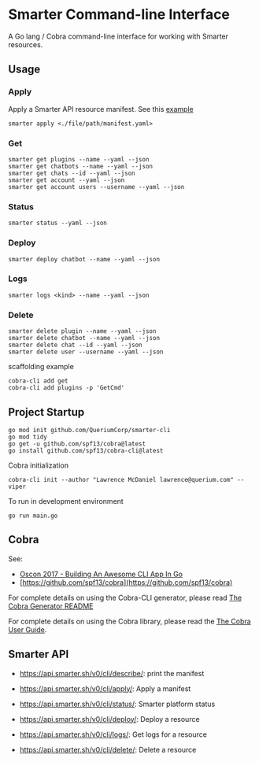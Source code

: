 # Smarter Command-line Interface

A Go lang / Cobra command-line interface for working with Smarter resources.

## Usage

### Apply

Apply a Smarter API resource manifest. See this [example](./data/manifests/example-configuration.yaml)

```console
smarter apply <./file/path/manifest.yaml>
```

### Get

```console
smarter get plugins --name --yaml --json
smarter get chatbots --name --yaml --json
smarter get chats --id --yaml --json
smarter get account --yaml --json
smarter get account users --username --yaml --json
```

### Status

```console
smarter status --yaml --json
```

### Deploy

```console
smarter deploy chatbot --name --yaml --json
```

### Logs

```console
smarter logs <kind> --name --yaml --json
```

### Delete

```console
smarter delete plugin --name --yaml --json
smarter delete chatbot --name --yaml --json
smarter delete chat --id --yaml --json
smarter delete user --username --yaml --json
```

scaffolding example

```console
cobra-cli add get
cobra-cli add plugins -p 'GetCmd'
```

## Project Startup

```console
go mod init github.com/QueriumCorp/smarter-cli
go mod tidy
go get -u github.com/spf13/cobra@latest
go install github.com/spf13/cobra-cli@latest
```

Cobra initialization

```console
cobra-cli init --author "Lawrence McDaniel lawrence@querium.com" --viper
```

To run in development environment

```console
go run main.go
```

## Cobra

See:

- [Oscon 2017 - Building An Awesome CLI App In Go](https://spf13.com/presentation/building-an-awesome-cli-app-in-go-oscon/)
- [https://github.com/spf13/cobra](https://github.com/spf13/cobra)

For complete details on using the Cobra-CLI generator, please read [The Cobra Generator README](https://github.com/spf13/cobra-cli/blob/main/README.md)

For complete details on using the Cobra library, please read the [The Cobra User Guide](https://github.com/spf13/cobra/blob/main/site/content/user_guide.md).


## Smarter API

- https://api.smarter.sh/v0/cli/describe/: print the manifest
- https://api.smarter.sh/v0/cli/apply/: Apply a manifest
- https://api.smarter.sh/v0/cli/status/: Smarter platform status
- https://api.smarter.sh/v0/cli/deploy/: Deploy a resource

- https://api.smarter.sh/v0/cli/logs/: Get logs for a resource
- https://api.smarter.sh/v0/cli/delete/: Delete a resource
